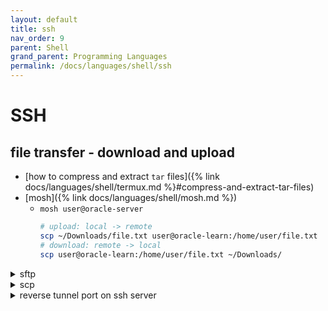 ```yaml
---
layout: default
title: ssh
nav_order: 9
parent: Shell
grand_parent: Programming Languages
permalink: /docs/languages/shell/ssh
---
```


# SSH

## file transfer - download and upload
<a id="ssh-file-transfering"></a>

- [how to compress and extract `tar` files]({% link docs/languages/shell/termux.md %}#compress-and-extract-tar-files)
- [mosh]({% link docs/languages/shell/mosh.md %})
  - `mosh user@oracle-server`
    ```sh
    # upload: local -> remote
    scp ~/Downloads/file.txt user@oracle-learn:/home/user/file.txt
    # download: remote -> local
    scp user@oracle-learn:/home/user/file.txt ~/Downloads/
    ```

<details markdown="block"> <summary>sftp</summary>

```sh
sftp user@oracle-server
```

```sh
# to get available commands
sftp> help

# change local and remote directory
# check your local and remote server directory
sftp> !pwd                      # check current directory on local system
sftp> pwd                       # check current directory on remote system
sftp> lcd /home/                # navigate between directories on local system
sftp> cd Uploads                # navigate between directories on remote system

# interactive sFTP commands
sftp> ls                        # list directory
sftp> pwd                       # print working directory on remote host
sftp> lpwd                      # print working directory on local host
sftp> mkdir uploads             # create a new directory

# to upload files and folders recursively
# use the flag -r
sftp> put -r  Tecmint.com-articles
sftp> mkdir Tecmint.com-articles
sftp> put -r Tecmint.com-articles

# to preserve the modification times, access times, and modes from the original files transferred
# use the -p flag.
sftp> put localfile.txt
sftp> put -r localdir
sftp> put -pr Tecmint.com-articles

# to download a whole directory from remote Linux host to local machine
# use the get command with the -r flag
sftp> get remotefile.txt
sftp> get -r remotedir
sftp> get -r fstools-0.0

sftp> bye
sftp> exit
```

</details>

<details markdown="block"> <summary>scp</summary>

```sh
# upload: local -> remote
scp local_file user@remote_host:remote_file

# download: remote -> local
scp user@remote_host:remote_file local_file
```
</details>

<details markdown="block"> <summary>reverse tunnel port on ssh server</summary>

how to send data to local clipboard from a remote SSH session

```sh
# REFERENCE
# https://stackoverflow.com/questions/1152362/how-to-send-data-to-local-clipboard-from-a-remote-ssh-session
# https://gist.github.com/dergachev/8259104

# find the IP address of the client in an SSH session
$> who am i
$> echo $SSH_CLIENT
$> echo $SSH_CONNECTION

# client (ssh session startup)
$> ssh username@server.com -R 2000:localhost:2000
$> ssh user@oracle-server -R 2000:localhost:2000
# usage of -N for no interactive command line
$> ssh user@oracle-server -N -R 2000:localhost:2000

# client (another tab)
$> nc -l 2000 | pbcopy

# server (inside SSH session)
$> cat some_useful_content.txt | nc localhost 2000

# troubleshooting
$> netstat -anpt | grep 2000   # CentOS
$> lsof -i :2000               # OSX
```

- <details markdown="block"> <summary>pbcopy/pbpaste through scp</summary>

  ```sh
  # upload: local -> remote
  scp clipboard.txt user@oracle-server:clipboard.txt
  # download: remote -> local
  scp user@oracle-server:clipboard.txt clipboard.txt
  ```
  </details>
- <details markdown="block"> <summary>from local -> to remote</summary>

  ```sh
  # The `-L` option tells the tunnel to answer on the local side of the tunnel (the host running your client).
  # https://unix.stackexchange.com/questions/46235/how-does-reverse-ssh-tunneling-work

  # client (ssh session startup)
  $> ssh user@oracle-server -N -L 2000:localhost:2000

  # server (inside SSH session)
  $> nc -l 2000 | vim -
  $> nc -l 2000 | cat
  $> nc -l 2000 | cat > text.txt   # to create/overwrite
  $> nc -l 2000 | cat >> text.txt  # to append

  # client (local machine)
  # -c, --close      close connection on EOF from stdin
  $> echo "hello world" | nc localhost 2000 -c
  $> pbpaste | nc localhost 2000 -c
  $> cat some_useful_content.txt | nc localhost 2000 -c
  ```
  </details>
- <details markdown="block"> <summary>from remote -> to local</summary>

  ```sh
  # the `-R` option tells the tunnel to answer on the remote side (the SSH server).
  # https://unix.stackexchange.com/questions/46235/how-does-reverse-ssh-tunneling-work

  # client (ssh session startup)
  $> ssh user@oracle-server -N -R 2000:localhost:2000

  # client (another tab)
  $> nc -l 2000 | pbcopy

  # server (inside SSH session)
  $> echo "hello world" | nc localhost 2000
  $> cat some_useful_content.txt | nc localhost 2000
  ```
  </details>
- <details markdown="block"> <summary>troubleshooting</summary>

  ```sh
  # https://gist.github.com/jasperf/c189ae315719f1e5ddd5
  $> netstat -anpt | grep 2000   # CentOS
  $> lsof -i :2000               # OSX
  ```
  </details>

<!-- reverse tunnel port on ssh server -->
</details>
